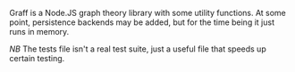Graff is a Node.JS graph theory library with some utility functions.  At some
point, persistence backends may be added, but for the time being it just runs
in memory.

*NB*  The tests file isn't a real test suite, just a useful file that speeds up
certain testing.